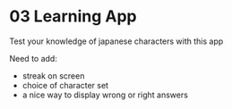 # 03 Learning App

Test your knowledge of japanese characters with this app

Need to add:

- streak on screen
- choice of character set
- a nice way to display wrong or right answers

